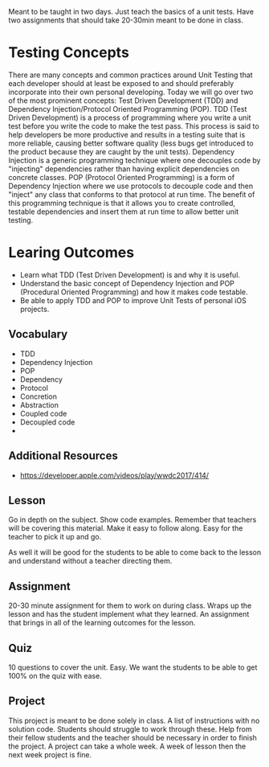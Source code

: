 Meant to be taught in two days. Just teach the basics of a unit tests. Have two assignments that should take 20-30min meant to be done in class.
# Testing Concepts
There are many concepts and common practices around Unit Testing that each developer should at least be exposed to and should preferably incorporate into their own personal developing. Today we will go over two of the most prominent concepts: Test Driven Development (TDD) and Dependency Injection/Protocol Oriented Programming (POP).
TDD (Test Driven Development) is a process of programming where you write a unit test before you write the code to make the test pass. This process is said to help developers be more productive and results in a testing suite that is more reliable, causing better software quality (less bugs get introduced to the product because they are caught by the unit tests).
Dependency Injection is a generic programming technique where one decouples code by "injecting" dependencies rather than having explicit dependencies on concrete classes. POP (Protocol Oriented Programming) is a form of Dependency Injection where we use protocols to decouple code and then "inject" any class that conforms to that protocol at run time. The benefit of this programming technique is that it allows you to create controlled, testable dependencies and insert them at run time to allow better unit testing.

# Learing Outcomes #

- Learn what TDD (Test Driven Development) is and why it is useful.
- Understand the basic concept of Dependency Injection and POP (Procedural Oriented Programming) and how it makes code testable.
- Be able to apply TDD and POP to improve Unit Tests of personal iOS projects.


## Vocabulary ##

- TDD
- Dependency Injection
- POP
- Dependency
- Protocol
- Concretion
- Abstraction
- Coupled code
- Decoupled code
-

## Additional Resources ##

- https://developer.apple.com/videos/play/wwdc2017/414/


## Lesson ##

Go in depth on the subject. Show code examples. Remember that teachers will be covering this material. Make it easy to follow along. Easy for the teacher to pick it up and go.

As well it will be good for the students to be able to come back to the lesson and understand without a teacher directing them.

## Assignment ##

20-30 minute assignment for them to work on during class. Wraps up the lesson and has the student implement what they learned. An assignment that brings in all of the learning outcomes for the lesson.

## Quiz ##

10 questions to cover the unit. Easy. We want the students to be able to get 100% on the quiz with ease.

## Project ##

This project is meant to be done solely in class. A list of instructions with no solution code. Students should struggle to work through these. Help from their fellow students and the teacher should be necessary in order to finish the project. A project can take a whole week. A week of lesson then the next week project is fine.
